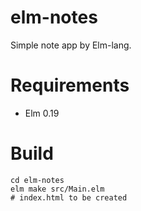 # elm-notes
Simple note app by Elm-lang.

# Requirements
- Elm 0.19

# Build
```
cd elm-notes
elm make src/Main.elm
# index.html to be created
```
